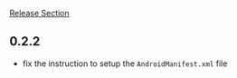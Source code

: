 [Release Section](https://github.com/hoxfon/react-native-twilio-programmable-voice/releases)

## 0.2.2

- fix the instruction to setup the `AndroidManifest.xml` file
